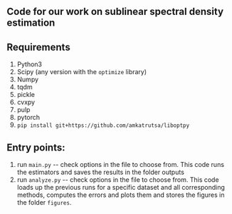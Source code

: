 ## Code for our work on sublinear spectral density estimation

## Requirements
1. Python3
2. Scipy (any version with the `optimize` library)
3. Numpy
4. tqdm
5. pickle
6. cvxpy
7. pulp
8. pytorch
9. `pip install git+https://github.com/amkatrutsa/liboptpy`

## Entry points:
1. run `main.py` -- check options in the file to choose from. This code runs the estimators and saves the results in the folder outputs
2. run `analyze.py` -- check options in the file to choose from. This code loads up the previous runs for a specific dataset and all corresponding methods, computes the errors and plots them and stores the figures in the folder `figures`.
